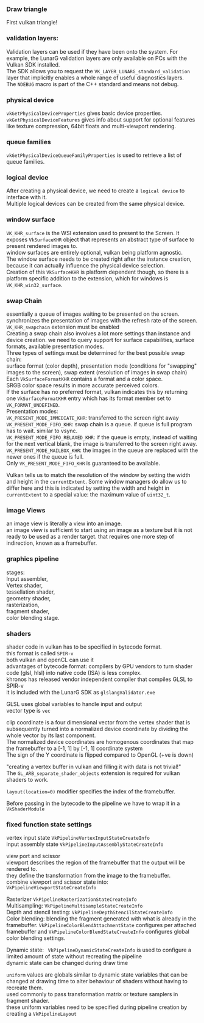 ### Draw triangle  

First vulkan triangle!

### validation layers:  
Validation layers can be used if they have been onto the system. For example, the LunarG validation layers are only available on PCs with the Vulkan SDK installed.  
The SDK allows you to request the `VK_LAYER_LUNARG_standard_validation` layer that implicitly enables a whole range of useful diagnostics layers.  
The `NDEBUG` macro is part of the C++ standard and means not debug.  


### physical device
`vkGetPhysicalDeviceProperties` gives basic device properties.  
`vkGetPhysicalDeviceFeatures` gives info about support for optional features like texture compression, 64bit floats and multi-viewport rendering.  

### queue families
`vkGetPhysicalDeviceQueueFamilyProperties` is used to retrieve a list of queue families.  

### logical device
After creating a physical device, we need to create a `logical device` to interface with it.  
Multiple logical devices can be created from the same physical device.  

### window surface  
`VK_KHR_surface` is the WSI extension used to present to the Screen. It exposes `VkSurfaceKHR` object that represents an abstract type of surface to present rendered images to.   
window surfaces are entirely optional, vulkan being platform agnostic.  
The window surface needs to be created right after the instance creation, because it can actually  influence the  physical device selection.  
Creation of this `VkSurfaceKHR` is platform dependent though, so there is a platform specific addition to the extension, which for windows is `VK_KHR_win32_surface`.  


### swap Chain  
essentially a queue of images waiting to be presented on the screen.  
synchronizes the presentation of images with the refresh rate of the screen.  
`VK_KHR_swapchain` extension must be enabled  
Creating a swap chain also involves a lot more settings than instance and device creation. we need to query support for surface capabilities, surface formats, available presentation modes.  
Three types of settings must be determined for the best possible swap chain:  
surface format (color depth), presentation mode (conditions for "swapping" images to the screen), swap extent (resolution of images in swap chain)  
Each `VkSurfaceFormatKHR` contains a format and a color space.  
SRGB color space results in more accurate perceived colors.  
If the surface has no preferred format, vulkan indicates this by returning one `VkSurfaceFormatKHR` entry which has its format member set to `VK_FORMAT_UNDEFINED`.  
Presentation modes:  
`VK_PRESENT_MODE_IMMEDIATE_KHR`: transferred to the screen right away  
`VK_PRESENT_MODE_FIFO_KHR`: swap chain is a queue. if queue is full program has to wait. similar to vsync.  
`VK_PRESENT_MODE_FIFO_RELAXED_KHR`: if the queue is empty, instead of waiting for the next vertical blank, the image is transferred to the screen right away.  
`VK_PRESENT_MODE_MAILBOX_KHR`: the images in the queue are replaced with the newer ones if the queue is full.  
Only `VK_PRESENT_MODE_FIFO_KHR` is guaranteed to be available.  


Vulkan tells us to match the resolution of the window by setting the width and height in the `currentExtent`. Some window managers do allow us to differ here and this is indicated by setting the width and height in `currentExtent` to a special value: the maximum value of `uint32_t`. 


### image Views  
an image view is literally a view into an image.  
an image view is sufficient to start using an image as a texture but it is not ready to be used as a render target. that requires one more step of indirection, known as a framebuffer.  

### graphics pipeline
stages:  
Input assembler,  
Vertex shader,  
tessellation shader,  
geometry shader,  
rasterization,  
fragment shader,  
color blending stage.  


### shaders  
shader code in vulkan has to be specified in bytecode format.  
this format is called `SPIR-v`  
both vulkan and openCL can use it  
advantages of bytecode format: compilers by GPU vendors to turn shader code (glsl, hlsl) into native code (ISA) is less complex.  
khronos has released vendor independent compiler that compiles GLSL to SPIR-v  
it is included with the LunarG SDK as `glslangValidator.exe`  

GLSL uses global variables to handle input and output  
vector type is `vec`  

clip coordinate is a four dimensional vector from the vertex shader that is subsequently turned into a normalized device coordinate by dividing the whole vector by its last component.  
The normalized device coordinates are homogenous coordinates that map the framebuffer to a [-1, 1] by [-1, 1] coordinate system  
The sign of the Y coordinate is flipped compared to OpenGL (+ve is down)  

"creating a vertex buffer in vulkan and filling it with data is not trivial!"  
The `GL_ARB_separate_shader_objects` extension is required for vulkan shaders to work.  

`layout(location=0)` modifier specifies the index of the framebuffer.  

Before passing in the bytecode to the pipeline we have to wrap it in a `VkShaderModule`  

### fixed function state settings  
vertex input state `VkPipelineVertexInputStateCreateInfo`   
input assembly state `VkPipelineInputAssemblyStateCreateInfo`   

view port and scissor  
viewport describes the region of the framebuffer that the output will be rendered to.  
they define the transformation from the image to the framebuffer.  
combine viewport and scissor state into: `VkPipelineViewportStateCreateInfo`  

Rasterizer `VkPipelineRasterizationStateCreateInfo `  
Multisampling: `VkPipelineMultisampleStateCreateInfo `  
Depth and stencil testing: `VkPipelineDepthStencilStateCreateInfo`  
Color blending: blending the fragment generated with what is already in the framebuffer. `VkPipelineColorBlendAttachmentState` configures per attached framebuffer and `VkPipelineColorBlendStateCreateInfo` configures global color blending settings.  

Dynamic state: ` VkPipelineDynamicStateCreateInfo` is used to configure a limited amount of state without recreating the pipeline  
dynamic state can be changed during draw time  


`uniform` values are globals similar to dynamic state variables that can be changed at drawing time to alter behaviour of shaders without having to recreate them.  
used commonly to pass transformation matrix or texture samplers in fragment shader.  
these uniform variables need to be specified during pipeline creation by creating a `VkPipelineLayout`  

